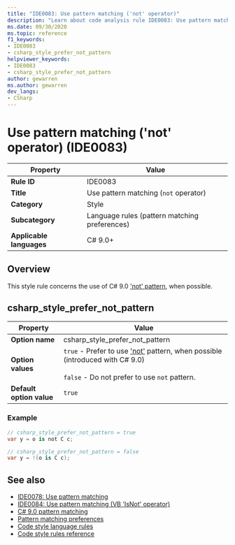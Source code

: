```yaml
---
title: "IDE0083: Use pattern matching ('not' operator)"
description: "Learn about code analysis rule IDE0083: Use pattern matching ('not' operator)"
ms.date: 09/30/2020
ms.topic: reference
f1_keywords:
- IDE0083
- csharp_style_prefer_not_pattern
helpviewer_keywords:
- IDE0083
- csharp_style_prefer_not_pattern
author: gewarren
ms.author: gewarren
dev_langs:
- CSharp
---
```

# Use pattern matching ('not' operator) (IDE0083)

|Property|Value|
|-|-|
| **Rule ID** | IDE0083 |
| **Title** | Use pattern matching (`not` operator) |
| **Category** | Style |
| **Subcategory** | Language rules (pattern matching preferences) |
| **Applicable languages** | C# 9.0+ |

## Overview

This style rule concerns the use of C# 9.0 ['not' pattern](../../../csharp/whats-new/csharp-9#pattern-matching-enhancements.md), when possible.

## csharp_style_prefer_not_pattern

|Property|Value|
|-|-|
| **Option name** | csharp_style_prefer_not_pattern |
| **Option values** | `true` - Prefer to use ['not'](../../../csharp/whats-new/csharp-9#pattern-matching-enhancements.md) pattern, when possible (introduced with C# 9.0)<br /><br />`false` - Do not prefer to use `not` pattern. |
| **Default option value** | `true` |

### Example

```csharp
// csharp_style_prefer_not_pattern = true
var y = o is not C c;

// csharp_style_prefer_not_pattern = false
var y = !(o is C c);
```

## See also

- [IDE0078: Use pattern matching](ide0078.md)
- [IDE0084: Use pattern matching (VB 'IsNot' operator)](ide0084.md)
- [C# 9.0 pattern matching](../../../csharp/whats-new/csharp-9#pattern-matching-enhancements.md)
- [Pattern matching preferences](pattern-matching-preferences.md)
- [Code style language rules](language-rules.md)
- [Code style rules reference](index.md)
